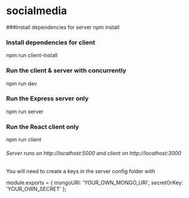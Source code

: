 # socialmedia
###Install dependencies for server
npm install

### Install dependencies for client
npm run client-install

### Run the client & server with concurrently
npm run dev

### Run the Express server only
npm run server

### Run the React client only
npm run client

###### Server runs on http://localhost:5000 and client on http://localhost:3000

You will need to create a keys in the server config folder with


module.exports = {
  mongoURI: 'YOUR_OWN_MONGO_URI',
  secretOrKey: 'YOUR_OWN_SECRET'
};
